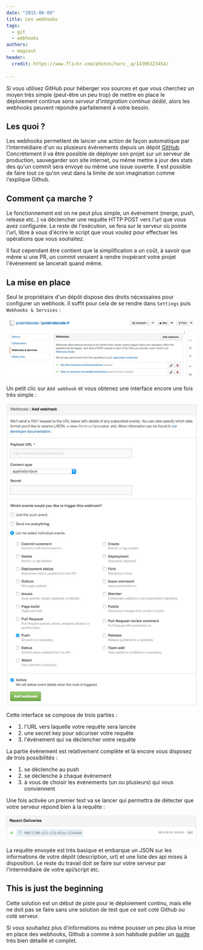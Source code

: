 ```yaml
---
date: "2015-06-09"
title: Les webhooks
tags:
  - git
  - webhooks
authors:
  - magsout
header:
  credit: https://www.flickr.com/photos/haru__q/14396323454/

---
```



Si vous utilisez GitHub pour héberger vos sources et que vous cherchez un moyen très simple (peut-être un peu trop) de mettre en place le déploiement continue _sans serveur d'intégration continue dédié_, alors les webhooks peuvent répondre parfaitement à votre besoin.

## Les quoi ?

Les webhooks permettent de lancer une action de façon automatique par l'intermédiaire d'un ou plusieurs événements depuis un dépôt [GitHub](GitHub.com). Concrètement il va être possible de déployer son projet sur un serveur de production, sauvegarder son site internet, ou même mettre à jour des stats des qu'un commit sera envoyé ou même une issue ouverte. Il est possible de faire tout ce qu'on veut dans la limite de son imagination comme l'explique Github.

## Comment ça marche ?

Le fonctionnement est on ne peut plus simple, un événement (merge, push, release etc..) va déclencher une requête HTTP POST vers l'url que vous avez configurée. Le reste de l'exécution, se fera sur le serveur où pointe l'url, libre à vous d'écrire le script que vous voulez pour effectuer les opérations que vous souhaitez.

Il faut cependant être contient que la simplification a un coût, à savoir que même si une PR, un commit venaient à rendre inopérant votre projet l'événement se lancerait quand même.

## La mise en place

Seul le propriétaire d'un dépôt dispose des droits nécessaires pour configurer un webhook. Il suffit pour cela de se rendre dans `Settings` puis `Webhooks & Services` :

![](setting_webhook.jpg)

Un petit clic sur `Add webhook` et vous obtenez une interface encore une fois très simple :

![](configuration_webhook.jpg)

Cette interface se compose de trois parties :

- 1) l'URL vers laquelle votre requête sera lancée
- 2) une secret key pour sécuriser votre requête
- 3) l'événement qui va déclencher votre requête

La partie événement est relativement complète et là encore vous disposez de trois possibilités :

- 1) se déclenche au push
- 2) se déclenche à chaque événement
- 3) à vous de choisir les événements (un ou plusieurs) qui vous conviennent

Une fois activée un premier test va se lancer qui permettra de détecter que votre serveur répond bien à la requête :

![](test_webhook.jpg)

La requête envoyée est très basique et embarque un JSON sur les informations de votre dépôt (description, url) et une liste des api mises à disposition. Le reste du travail doit se faire sur votre serveur par l'intermédiaire de votre api/script etc.

## This is just the beginning

Cette solution est un début de piste pour le déploiement continu, mais elle ne doit pas se faire sans une solution de test que ce soit coté Github ou coté serveur.

Si vous souhaitez plus d'informations ou même pousser un peu plus la mise en place des webhooks, Github a comme à son habitude publier un [guide](https://developer.github.com/webhooks/) très bien détaillé et complet.
